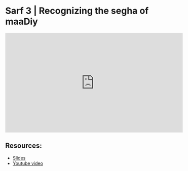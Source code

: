 # Sarf 3 | Recognizing the segha of maaDiy

<iframe width="560" height="315" src="https://www.youtube-nocookie.com/embed/g45QuqDzMfY?start=0" frameborder="0" allow="accelerometer; autoplay; encrypted-media; gyroscope; picture-in-picture" allowfullscreen="allowfullscreen"></iframe><BR>



## Resources:
- [Slides](https://github.com/arshare/resources_balagha_pdfs)
- [Youtube video](https://www.youtube.com/watch?v=g45QuqDzMfY&list=PLzn0qdi6JpdvWf0IDGNfaiM-okPqDuQoc&index=$INDEX)
